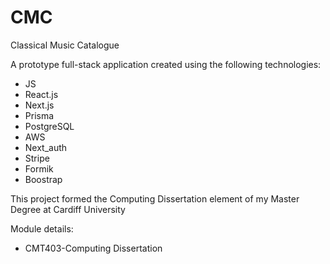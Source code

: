 # CMC
Classical Music Catalogue

A prototype full-stack application created using the following technologies:

- JS
- React.js
- Next.js
- Prisma
- PostgreSQL
- AWS
- Next_auth
- Stripe
- Formik
- Boostrap

This project formed the Computing Dissertation element of my Master Degree at Cardiff University 



Module details:
- CMT403-Computing Dissertation
